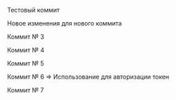 Тестовый коммит

Новое изменения для нового коммита

Коммит № 3

Коммит № 4

Коммит № 5

Коммит № 6 => Использование для авторизации токен

Коммит № 7